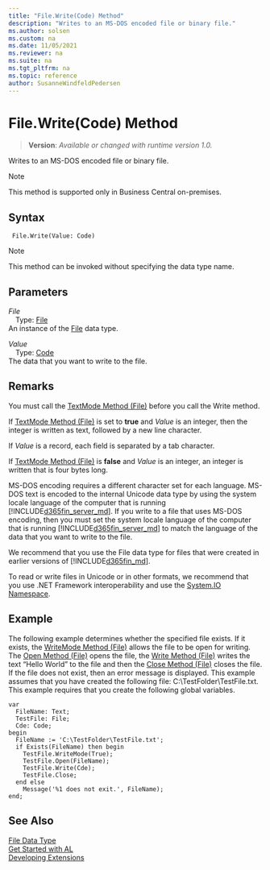 ```yaml
---
title: "File.Write(Code) Method"
description: "Writes to an MS-DOS encoded file or binary file."
ms.author: solsen
ms.custom: na
ms.date: 11/05/2021
ms.reviewer: na
ms.suite: na
ms.tgt_pltfrm: na
ms.topic: reference
author: SusanneWindfeldPedersen
---
```

[//]: # (START>DO_NOT_EDIT)
[//]: # (IMPORTANT:Do not edit any of the content between here and the END>DO_NOT_EDIT.)
[//]: # (Any modifications should be made in the .xml files in the ModernDev repo.)
# File.Write(Code) Method
> **Version**: _Available or changed with runtime version 1.0._

Writes to an MS-DOS encoded file or binary file.

> [!NOTE]
> This method is supported only in Business Central on-premises.

## Syntax
```AL
 File.Write(Value: Code)
```
> [!NOTE]
> This method can be invoked without specifying the data type name.
## Parameters
*File*  
&emsp;Type: [File](file-data-type.md)  
An instance of the [File](file-data-type.md) data type.  

*Value*  
&emsp;Type: [Code](../code/code-data-type.md)  
The data that you want to write to the file.  



[//]: # (IMPORTANT: END>DO_NOT_EDIT)

## Remarks  
 You must call the [TextMode Method \(File\)](../../methods-auto/file/file-textmode-method.md) before you call the Write method.  
  
 If [TextMode Method \(File\)](../../methods-auto/file/file-textmode-method.md) is set to **true** and *Value* is an integer, then the integer is written as text, followed by a new line character.  
  
 If *Value* is a record, each field is separated by a tab character.  
  
 If [TextMode Method \(File\)](../../methods-auto/file/file-textmode-method.md) is **false** and *Value* is an integer, an integer is written that is four bytes long.  
  
 MS-DOS encoding requires a different character set for each language. MS-DOS text is encoded to the internal Unicode data type by using the system locale language of the computer that is running [!INCLUDE[d365fin_server_md](../../includes/d365fin_server_md.md)]. If you write to a file that uses MS-DOS encoding, then you must set the system locale language of the computer that is running [!INCLUDE[d365fin_server_md](../../includes/d365fin_server_md.md)] to match the language of the data that you want to write to the file.  
  
 We recommend that you use the File data type for files that were created in earlier versions of [!INCLUDE[d365fin_md](../../includes/d365fin_md.md)].  
  
 To read or write files in Unicode or in other formats, we recommend that you use .NET Framework interoperability and use the [System.IO Namespace](/dotnet/api/system.io).  
  
## Example  
 The following example determines whether the specified file exists. If it exists, the [WriteMode Method \(File\)](file-writemode-method.md) allows the file to be open for writing. The [Open Method \(File\)](file-open-method.md) opens the file, the [Write Method \(File\)](file-writemode-method.md) writes the text “Hello World” to the file and then the [Close Method \(File\)](file-close-method.md) closes the file. If the file does not exist, then an error message is displayed. This example assumes that you have created the following file: C:\\TestFolder\\TestFile.txt. This example requires that you create the following global variables.  
  
  ```
 var
    FileName: Text;
    TestFile: File;
    Cde: Code;
begin
    FileName := 'C:\TestFolder\TestFile.txt';  
    if Exists(FileName) then begin
      TestFile.WriteMode(True);  
      TestFile.Open(FileName);  
      TestFile.Write(Cde);  
      TestFile.Close;  
    end else 
      Message('%1 does not exit.', FileName);
end;
```  
  

## See Also
[File Data Type](file-data-type.md)  
[Get Started with AL](../../devenv-get-started.md)  
[Developing Extensions](../../devenv-dev-overview.md)